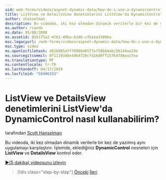 ```yaml
---
uid: web-forms/videos/aspnet-dynamic-data/how-do-i-use-a-dynamiccontrol-in-listview-and-detailsview-controls
title: ListView ve DetailsView denetimlerini ListView'da DynamicControl nasıl kullanabilirim? | Microsoft Docs
author: shanselman
description: Bu videoda, iki kez olmadan dinamik verilerle bir kez de yazılmış aynı uygulamayı karşılaştırır. İşlem sırasında için ListView DynamicControl nesneleri eklemek bir...
ms.author: riande
ms.date: 05/08/2008
ms.assetid: 816175a2-47b1-49ba-b346-cfb1ee33096a
msc.legacyurl: /web-forms/videos/aspnet-dynamic-data/how-do-i-use-a-dynamiccontrol-in-listview-and-detailsview-controls
msc.type: video
ms.openlocfilehash: 4916885afff0900d85f7ef58b84abc50144aa29e
ms.sourcegitcommit: 0f1119340e4464720cfd16d0ff15764746ea1fea
ms.translationtype: MT
ms.contentlocale: tr-TR
ms.lasthandoff: 04/17/2019
ms.locfileid: "59406333"
---
```

# <a name="how-do-i-use-a-dynamiccontrol-in-listview-and-detailsview-controls"></a>ListView ve DetailsView denetimlerini ListView'da DynamicControl nasıl kullanabilirim?

tarafından [Scott Hanselman](https://github.com/shanselman)

Bu videoda, iki kez olmadan dinamik verilerle bir kez de yazılmış aynı uygulamayı karşılaştırır. İşlemde, eklediğiniz **DynamicControl** nesneleri için **ListView** ve **DetailsView** kontrol eder.

[&#9654;(5 dakika) videosunu izleyin](https://channel9.msdn.com/Blogs/ASP-NET-Site-Videos/how-do-i-use-a-dynamiccontrol-in-listview-and-detailsview-controls)

> [!div class="step-by-step"]
> [Önceki](how-do-i-display-unknown-datatypes.md)
> [İleri](getting-started-with-dynamic-data.md)
